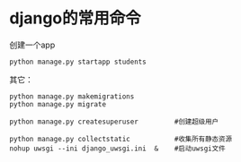 # django的常用命令

创建一个app

```
python manage.py startapp students
```

其它：

```
python manage.py makemigrations
python manage.py migrate

python manage.py createsuperuser         #创建超级用户

python manage.py collectstatic           #收集所有静态资源
nohup uwsgi --ini django_uwsgi.ini  &    #启动uwsgi文件
```